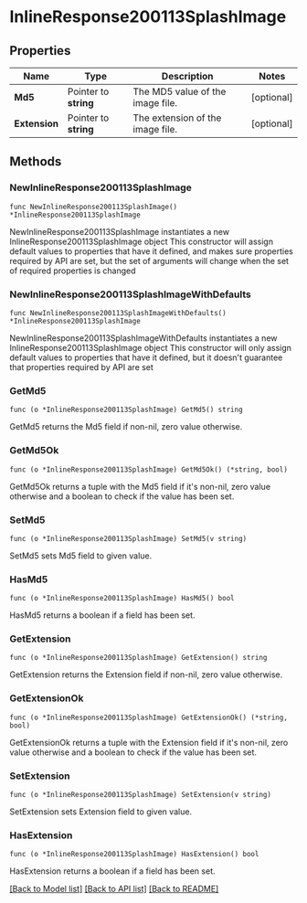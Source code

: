 # InlineResponse200113SplashImage

## Properties

Name | Type | Description | Notes
------------ | ------------- | ------------- | -------------
**Md5** | Pointer to **string** | The MD5 value of the image file. | [optional] 
**Extension** | Pointer to **string** | The extension of the image file. | [optional] 

## Methods

### NewInlineResponse200113SplashImage

`func NewInlineResponse200113SplashImage() *InlineResponse200113SplashImage`

NewInlineResponse200113SplashImage instantiates a new InlineResponse200113SplashImage object
This constructor will assign default values to properties that have it defined,
and makes sure properties required by API are set, but the set of arguments
will change when the set of required properties is changed

### NewInlineResponse200113SplashImageWithDefaults

`func NewInlineResponse200113SplashImageWithDefaults() *InlineResponse200113SplashImage`

NewInlineResponse200113SplashImageWithDefaults instantiates a new InlineResponse200113SplashImage object
This constructor will only assign default values to properties that have it defined,
but it doesn't guarantee that properties required by API are set

### GetMd5

`func (o *InlineResponse200113SplashImage) GetMd5() string`

GetMd5 returns the Md5 field if non-nil, zero value otherwise.

### GetMd5Ok

`func (o *InlineResponse200113SplashImage) GetMd5Ok() (*string, bool)`

GetMd5Ok returns a tuple with the Md5 field if it's non-nil, zero value otherwise
and a boolean to check if the value has been set.

### SetMd5

`func (o *InlineResponse200113SplashImage) SetMd5(v string)`

SetMd5 sets Md5 field to given value.

### HasMd5

`func (o *InlineResponse200113SplashImage) HasMd5() bool`

HasMd5 returns a boolean if a field has been set.

### GetExtension

`func (o *InlineResponse200113SplashImage) GetExtension() string`

GetExtension returns the Extension field if non-nil, zero value otherwise.

### GetExtensionOk

`func (o *InlineResponse200113SplashImage) GetExtensionOk() (*string, bool)`

GetExtensionOk returns a tuple with the Extension field if it's non-nil, zero value otherwise
and a boolean to check if the value has been set.

### SetExtension

`func (o *InlineResponse200113SplashImage) SetExtension(v string)`

SetExtension sets Extension field to given value.

### HasExtension

`func (o *InlineResponse200113SplashImage) HasExtension() bool`

HasExtension returns a boolean if a field has been set.


[[Back to Model list]](../README.md#documentation-for-models) [[Back to API list]](../README.md#documentation-for-api-endpoints) [[Back to README]](../README.md)


